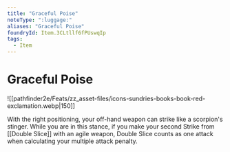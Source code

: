 ```yaml
---
title: "Graceful Poise"
noteType: ":luggage:"
aliases: "Graceful Poise"
foundryId: Item.3CLtllf6fPUswqIp
tags:
  - Item
---
```


# Graceful Poise
![[pathfinder2e/Feats/zz_asset-files/icons-sundries-books-book-red-exclamation.webp|150]]

With the right positioning, your off-hand weapon can strike like a scorpion's stinger. While you are in this stance, if you make your second Strike from [[Double Slice]] with an agile weapon, Double Slice counts as one attack when calculating your multiple attack penalty.
